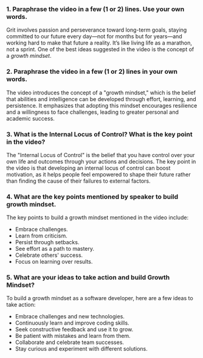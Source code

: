 ### 1. Paraphrase the video in a few (1 or 2) lines. Use your own words.

Grit involves passion and perseverance toward long-term goals, staying committed to our future every day—not for months but for years—and working hard to make that future a reality. It’s like living life as a marathon, not a sprint. One of the best ideas suggested in the video is the concept of a *growth mindset*.

### 2. Paraphrase the video in a few (1 or 2) lines in your own words.

The video introduces the concept of a "growth mindset," which is the belief that abilities and intelligence can be developed through effort, learning, and persistence.
It emphasizes that adopting this mindset encourages resilience and a willingness to face challenges, leading to greater personal and academic success.

### 3. What is the Internal Locus of Control? What is the key point in the video?

The "Internal Locus of Control" is the belief that you have control over your own life and outcomes through your actions and decisions. The key point in the video is that developing an internal locus of control can boost motivation, as it helps people feel empowered to shape their future rather than finding the cause of their failures to external factors.

### 4. What are the key points mentioned by speaker to build growth mindset.

The key points to build a growth mindset mentioned in the video include:
- Embrace challenges. 
- Learn from criticism. 
- Persist through setbacks. 
- See effort as a path to mastery.
- Celebrate others' success. 
- Focus on learning over results.

### 5. What are your ideas to take action and build Growth Mindset?

To build a growth mindset as a software developer, here are a few ideas to take action:
- Embrace challenges and new technologies. 
- Continuously learn and improve coding skills. 
- Seek constructive feedback and use it to grow. 
- Be patient with mistakes and learn from them. 
- Collaborate and celebrate team successes. 
- Stay curious and experiment with different solutions.
